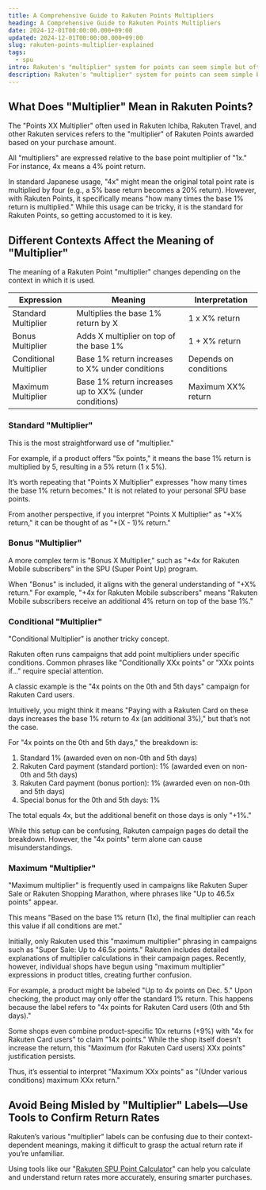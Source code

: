```yaml
---
title: A Comprehensive Guide to Rakuten Points Multipliers
heading: A Comprehensive Guide to Rakuten Points Multipliers
date: 2024-12-01T00:00:00.000+09:00
updated: 2024-12-01T00:00:00.000+09:00
slug: rakuten-points-multiplier-explained
tags:
  - spu
intro: Rakuten's "multiplier" system for points can seem simple but often involves complex usage. This guide breaks down everything you need to know about Rakuten Points multipliers.
description: Rakuten's "multiplier" system for points can seem simple but often involves complex usage. This guide breaks down everything you need to know about Rakuten Points multipliers.
---
```



## What Does "Multiplier" Mean in Rakuten Points?

The "Points XX Multiplier" often used in Rakuten Ichiba, Rakuten Travel, and other Rakuten services refers to the "multiplier" of Rakuten Points awarded based on your purchase amount.

All "multipliers" are expressed relative to the base point multiplier of "1x." For instance, 4x means a 4% point return.

In standard Japanese usage, "4x" might mean the original total point rate is multiplied by four (e.g., a 5% base return becomes a 20% return). However, with Rakuten Points, it specifically means "how many times the base 1% return is multiplied." While this usage can be tricky, it is the standard for Rakuten Points, so getting accustomed to it is key.

## Different Contexts Affect the Meaning of "Multiplier"

The meaning of a Rakuten Point "multiplier" changes depending on the context in which it is used.

| Expression       | Meaning                                     | Interpretation          |
|------------------|---------------------------------------------|-------------------------|
| Standard Multiplier | Multiplies the base 1% return by X         | 1 x X% return           |
| Bonus Multiplier   | Adds X multiplier on top of the base 1%    | 1 + X% return           |
| Conditional Multiplier | Base 1% return increases to X% under conditions | Depends on conditions   |
| Maximum Multiplier | Base 1% return increases up to XX% (under conditions) | Maximum XX% return      |

### Standard "Multiplier"

This is the most straightforward use of "multiplier."

For example, if a product offers "5x points," it means the base 1% return is multiplied by 5, resulting in a 5% return (1 x 5%).

It’s worth repeating that "Points X Multiplier" expresses "how many times the base 1% return becomes." It is not related to your personal SPU base points.

From another perspective, if you interpret "Points X Multiplier" as "+X% return," it can be thought of as "+(X - 1)% return."

### Bonus "Multiplier"

A more complex term is "Bonus X Multiplier," such as "+4x for Rakuten Mobile subscribers" in the SPU (Super Point Up) program.

When "Bonus" is included, it aligns with the general understanding of "+X% return." For example, "+4x for Rakuten Mobile subscribers" means "Rakuten Mobile subscribers receive an additional 4% return on top of the base 1%."

### Conditional "Multiplier"

"Conditional Multiplier" is another tricky concept.

Rakuten often runs campaigns that add point multipliers under specific conditions. Common phrases like "Conditionally XXx points" or "XXx points if..." require special attention.

A classic example is the "4x points on the 0th and 5th days" campaign for Rakuten Card users.

Intuitively, you might think it means "Paying with a Rakuten Card on these days increases the base 1% return to 4x (an additional 3%)," but that’s not the case.

For "4x points on the 0th and 5th days," the breakdown is:

1. Standard 1% (awarded even on non-0th and 5th days)
2. Rakuten Card payment (standard portion): 1% (awarded even on non-0th and 5th days)
3. Rakuten Card payment (bonus portion): 1% (awarded even on non-0th and 5th days)
4. Special bonus for the 0th and 5th days: 1%

The total equals 4x, but the additional benefit on those days is only "+1%."

While this setup can be confusing, Rakuten campaign pages do detail the breakdown. However, the "4x points" term alone can cause misunderstandings.

### Maximum "Multiplier"

"Maximum multiplier" is frequently used in campaigns like Rakuten Super Sale or Rakuten Shopping Marathon, where phrases like "Up to 46.5x points" appear.

This means "Based on the base 1% return (1x), the final multiplier can reach this value if all conditions are met."

Initially, only Rakuten used this "maximum multiplier" phrasing in campaigns such as "Super Sale: Up to 46.5x points." Rakuten includes detailed explanations of multiplier calculations in their campaign pages. Recently, however, individual shops have begun using "maximum multiplier" expressions in product titles, creating further confusion.

For example, a product might be labeled "Up to 4x points on Dec. 5." Upon checking, the product may only offer the standard 1% return. This happens because the label refers to "4x points for Rakuten Card users (0th and 5th days)."

Some shops even combine product-specific 10x returns (+9%) with "4x for Rakuten Card users" to claim "14x points." While the shop itself doesn’t increase the return, this "Maximum (for Rakuten Card users) XXx points" justification persists.

Thus, it’s essential to interpret "Maximum XXx points" as "(Under various conditions) maximum XXx return."

## Avoid Being Misled by "Multiplier" Labels—Use Tools to Confirm Return Rates

Rakuten’s various "multiplier" labels can be confusing due to their context-dependent meanings, making it difficult to grasp the actual return rate if you’re unfamiliar.

Using tools like our "[Rakuten SPU Point Calculator](/tools/spu-calc/)" can help you calculate and understand return rates more accurately, ensuring smarter purchases.
